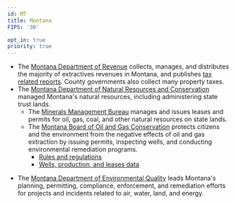 ```yaml
---
id: MT
title: Montana
FIPS: '30'

opt_in: true
priority: true
---
```

* The [Montana Department of Revenue](https://revenue.mt.gov/) collects, manages, and distributes the majority of extractives revenues in Montana, and publishes [tax related reports](https://revenue.mt.gov/home/publications). County governments also collect many property taxes.
* The [Montana Department of Natural Resources and Conservation](http://dnrc.mt.gov/) managed Montana's natural resources, including administering state trust lands.
  - The [Minerals Management Bureau](http://dnrc.mt.gov/divisions/trust/minerals-management) manages and issues leases and permits for oil, gas, coal, and other natural resources on state lands.
  - The [Montana Board of Oil and Gas Conservation](http://bogc.dnrc.mt.gov/BoardSummaries.asp) protects citizens and the environment from the negative effects of oil and gas extraction by issuing permits, inspecting wells, and conducting environmental remediation programs.
    - [Rules and regulations](http://bogc.dnrc.mt.gov/rulesregs.asp)
    - [Wells, production, and leases data](http://bogc.dnrc.mt.gov/WebApps/DataMiner/)
+ The [Montana Department of Environmental Quality](http://deq.mt.gov/) leads Montana's planning, permitting, compliance, enforcement, and remediation efforts for projects and incidents related to air, water, land, and energy.
